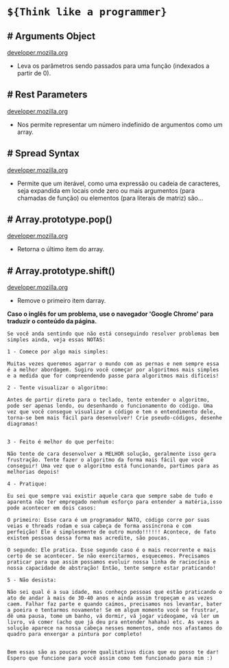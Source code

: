 # `${Think like a programmer}`

## # Arguments Object
[developer.mozilla.org](https://developer.mozilla.org/en-US/docs/Web/JavaScript/Reference/Functions/arguments/)
* Leva os parâmetros sendo passados ​​para uma função (indexados a partir de 0).

## # Rest Parameters
[developer.mozilla.org](https://developer.mozilla.org/en-US/docs/Web/JavaScript/Reference/Functions/rest_parameters/)
* Nos permite representar um número indefinido de argumentos como um array.

## # Spread Syntax
[developer.mozilla.org](https://developer.mozilla.org/en-US/docs/Web/JavaScript/Reference/Operators/Spread_syntax/t)
* Permite que um iterável, como uma expressão ou cadeia de caracteres, seja expandida em locais onde zero ou mais argumentos (para chamadas de função) ou elementos (para literais de matriz) são…

## # Array.prototype.pop()
[developer.mozilla.org](https://developer.mozilla.org/en-US/docs/Web/JavaScript/Reference/Global_Objects/Array/pop/)
* Retorna o último item do array.

## # Array.prototype.shift()
[developer.mozilla.org](https://developer.mozilla.org/en-US/docs/Web/JavaScript/Reference/Global_Objects/Array/shift/)
* Remove o primeiro item darray.

**Caso o inglês for um problema, use o navegador 'Google Chrome' para traduzir o conteúdo da página.**
```
Se você anda sentindo que não está conseguindo resolver problemas bem simples ainda, veja essas NOTAS: 

1 - Comece por algo mais simples:

Muitas vezes queremos agarrar o mundo com as pernas e nem sempre essa é a melhor abordagem. Sugiro você começar por algoritmos mais simples e a medida que for compreendendo passe para algoritmos mais difíceis!

2 - Tente visualizar o algoritmo:

Antes de partir direto para o teclado, tente entender o algoritmo, pode ser apenas lendo, ou desenhando o funcionamento do código. Uma vez que você consegue visualizar o código e tem o entendimento dele, torna-se bem mais fácil para desenvolver! Crie pseudo-códigos, desenhe diagramas! 


3 - Feito é melhor do que perfeito:

Não tente de cara desenvolver a MELHOR solução, geralmente isso gera frustração. Tente fazer o algoritmo da forma mais fácil que você conseguir! Uma vez que o algoritmo está funcionando, partimos para as melhorias depois!

4 - Pratique:

Eu sei que sempre vai existir aquele cara que sempre sabe de tudo e aparenta não ter empregado nenhum esforço para entender a matéria,isso pode acontecer em dois casos: 

O primeiro: Esse cara é um programador NATO, código corre por suas veias e threads rodam e sua cabeça de forma assíncrona e com perfeição! Ele é simplesmente de outro mundo!!!!!! Acontece, de fato existem pessoas dessa forma mas acredite, são poucas.

O segundo: Ele pratica. Esse segundo caso é o mais recorrente e mais certo de se acontecer. Se não exercitarmos, esquecemos. Precisamos praticar para que assim possamos evoluir nossa linha de raciocínio e nossa capacidade de abstração! Então, tente sempre estar praticando!

5 - Não desista:

Não sei qual é a sua idade, mas conheço pessoas que estão praticando o ato de andar à mais de 30-40 anos e ainda assim tropeçam e as vezes caem. Falhar faz parte e quando caímos, precisamos nos levantar, bater a poeira e tentarmos novamente! Se em algum momento você se frustrar, dê uma pausa, tome um banho, vá dormir, vá jogar videogame, vá ler um livro, vá comer (acho que já deu pra entender hahaha) etc. As vezes a solução aparece na nossa cabeça nesses momentos, onde nos afastamos do quadro para enxergar a pintura por completo! 


Bem essas são as poucas porém qualitativas dicas que eu posso te dar! Espero que funcione para você assim como tem funcionado para mim :) 
```